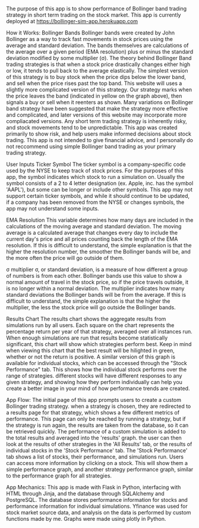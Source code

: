 The purpose of this app is to show performance of Bollinger band trading strategy in short term trading on the stock market.
This app is currently deployed at https://bollinger-sim-app.herokuapp.com

How it Works:
Bollinger Bands
Bollinger bands were created by John Bollinger as a way to track fast movements in stock prices using the average and standard deviation. The bands themselves are calculations of the average over a given period (EMA resolution) plus or minus the standard deviation modified by some multiplier (σ).
The theory behind Bollinger Band trading strategies is that when a stock price drastically changes either high or low, it tends to pull back to the average elastically. The simplest version of this strategy is to buy stock when the price dips below the lower band, and sell when the price rises past the top band.
This website will uses a slightly more complicated version of this strategy. Our strategy marks when the price leaves the band (indicated in yellow on the graph above), then signals a buy or sell when it reenters as shown. Many variations on Bollinger band strategy have been suggested that make the strategy more effective and complicated, and later versions of this website may incorporate more compliacated versions.
Any short term trading strategy is inherently risky, and stock movements tend to be unpredictable. This app was created primarily to show risk, and help users make informed decisions about stock trading. This app is not intended to give financial advice, and I personally do not reccommend using simple Bollinger band trading as your primary trading strategy.

User Inputs
Ticker Symbol
The ticker symbol is a company-specific code used by the NYSE to keep track of stock prices. For the purposes of this app, the symbol indicates which stock to run a simulation on. Usually the symbol consists of a 2 to 4 letter designation (ex. Apple, inc. has the symbol 'AAPL'), but some can be longer or include other symbols. This app may not support certain ticker symbols, and while it should continue to be updated, if a company has been removed from the NYSE or changes symbols, the app may not understand some inputs.

EMA Resolution
This variable determines how many days are included in the calculations of the moving average and standard deviation. The moving average is a calculated average that changes every day to include the current day's price and all prices counting back the length of the EMA resolution. If this is difficult to understand, the simple explanation is that the higher the resolution number, the smoother the Bollinger bands will be, and the more often the price will go outside of them.

σ multiplier
σ, or standard deviation, is a measure of how different a group of numbers is from each other. Bollinger bands use this value to show a normal amount of travel in the stock price, so if the price travels outside, it is no longer within a normal deviation. The multiplier indicates how many standard deviations the Bollinger bands will be from the average. If this is difficult to understand, the simple explanation is that the higher the multiplier, the less the stock price will go outside the Bollinger bands.

Results Chart
The results chart shows the aggregate results from simulations run by all users. Each square on the chart represents the percentage return per year of that strategy, averaged over all instances run. When enough simulations are run that results become statistically significant, this chart will show which strategies perform best. Keep in mind when viewing this chart that the best result will be hilighted in green, whether or not the return is positive.
A similar version of this graph is available for individual stocks, which can be accessed through the "Stock Performance" tab. This shows how the individual stock performs over the range of strategies. different stocks will have different responses to any given strategy, and showing how they perform individually can help you create a better image in your mind of how performance trends are created.

App Flow:
The initial page of this app prompts users to create a custom Bollinger trading strategy. when a strategy is chosen, they are redirected to a results page for that strategy, which shows a few different metrics of performance. This page can only be reached by running a strategy, but if the strategy is run again, the results are taken from the database, so it can be retrieved quickly.
The performance of a custom simulation is added to the total results and averaged into the 'results' graph. the user can then look at the results of other strategies in the 'All Results' tab, or the results of individual stocks in the 'Stock Performance' tab.
The 'Stock Performance' tab shows a list of stocks, their performance, and simulations run. Users can access more information by clicking on a stock. This will show them a simple performance graph, and another strategy performance graph, similar to the performance graph for all strategies.

App Mechanics:
This app is made with Flask in Python, interfacing with HTML through Jinja, and the database through SQLAlchemy and PostgreSQL. The database stores performance information for stocks and performance information for individual simulations. Yfinance was used for stock market source data, and analysis on the data is performed by custom functions made by me. Graphs were made using plotly in Python.

